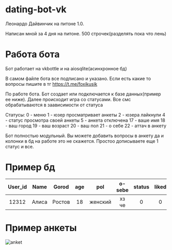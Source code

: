 # dating-bot-vk
Леонардо Дайвинчик на питоне 1.0.

Написан мной за 4 дня на питоне. 500 строчек(разделять пока что лень)

# Работа бота
Бот работает на vkbottle и на aiosqlite(асинхронное бд)

В самом файле бота все подписано и указано. Если есть какие то вопросы пишите в тг https://t.me/foxikusik 

По работе бота.  Бот создает или подключается к базе данных(пример ее ниже). Далее происходит игра со статусами. Все смс обрабатываются в заависимости от статуса 

Статусы: 0 - меню 1 - юзер просматривает анкеты 2 - юзера лайкнули 4 - статус просмотра своей анкеты 5 - анкета отключена  17 - ваше имя 18 - ваш город 19 - ваш возраст 20 - ваш пол 21 - о себе 22 - аттач в анкету

Бот полностью модульный. Вы можете добавить вопросы в анкету да и колонки в бд на работе это не скажется. Простоо дописываете еще 1 статус и все. 

# Пример бд 

| User_id | Name  | Gorod  | age   | pol     | o-sebe | status | liked | ocen | att                     |
| :---:   | :---: | :---:  | :---: | :---:   | :---:  | :---:  | :---: | :---: | :---:                  |
| 12312   | Алиса | Ростов | 18    | женский | хз че  | 0      | 0     | 0     | video-286577_456239746 |

# Пример анкеты
![anket](https://github.com/user-attachments/assets/02c8d646-99ac-4d59-9c57-6a0e02f14a5b)
